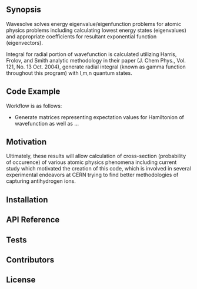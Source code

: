 ##  Synopsis

Wavesolve solves energy eigenvalue/eigenfunction problems for atomic physics problems including 
calculating lowest energy states (eigenvalues) and appropriate coefficients for resultant 
exponential function (eigenvectors).

Integral for radial portion of wavefunction is calculated utilizing Harris, Frolov, and Smith analytic
methodology in their paper (J. Chem Phys., Vol. 121, No. 13 Oct. 2004), generate radial integral (known 
as gamma function throughout this program) with l,m,n quantum states.

## Code Example

Workflow is as follows:

* Generate matrices representing expectation values for Hamiltonion of wavefunction as well as ...

## Motivation

Ultimately, these results will allow calculation of cross-section (probability of occurence) of various 
atomic physics phenomena including current study which motivated the creation of this code, which is involved
in several experimental endeavors at CERN trying to find better methodologies of capturing antihydrogen ions.

## Installation

## API Reference

## Tests

## Contributors

## License

